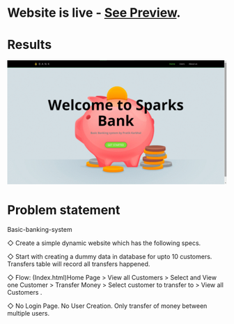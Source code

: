 # Website is live - [See Preview](https://pratikkarbhal.github.io/Basic-Banking-System/).

# Results

![Website screens](Screens.gif)


# Problem statement
Basic-banking-system

◇ Create a simple dynamic website which has the following specs. 

◇ Start with creating a dummy data in database for upto 10 customers. 
	Transfers table will record all transfers happened. 
	
◇ Flow: (Index.html)Home Page > View all Customers > Select and View one Customer > Transfer Money > Select customer to transfer to > View all Customers . 

◇ No Login Page. No User Creation. Only transfer of money between multiple users.
